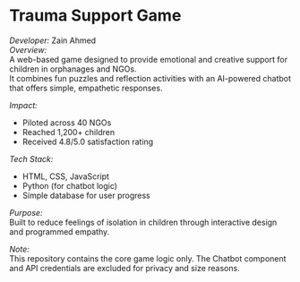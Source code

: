# Trauma Support Game

*Developer:* Zain Ahmed  
*Overview:*  
A web-based game designed to provide emotional and creative support for children in orphanages and NGOs.  
It combines fun puzzles and reflection activities with an AI-powered chatbot that offers simple, empathetic responses.

*Impact:*  
- Piloted across 40 NGOs 
- Reached 1,200+ children  
- Received 4.8/5.0 satisfaction rating  

*Tech Stack:*  
- HTML, CSS, JavaScript  
- Python (for chatbot logic)  
- Simple database for user progress  

*Purpose:*  
Built to reduce feelings of isolation in children through interactive design and programmed empathy.  

*Note:*  
This repository contains the core game logic only. The Chatbot component and API credentials are excluded for privacy and size reasons.

